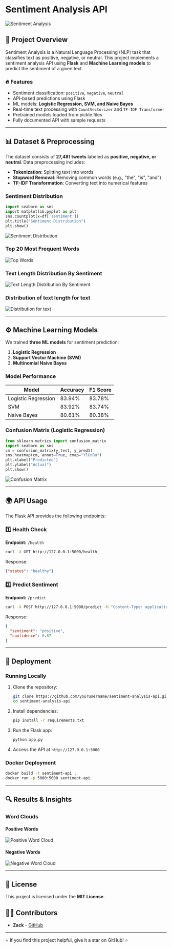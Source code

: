 # Sentiment Analysis API

![Sentiment Analysis](src/demo.png)

## 📌 Project Overview
Sentiment Analysis is a Natural Language Processing (NLP) task that classifies text as positive, negative, or neutral. This project implements a sentiment analysis API using **Flask** and **Machine Learning models** to predict the sentiment of a given text.

### 🔥 Features
- Sentiment classification: `positive`, `negative`, `neutral`
- API-based predictions using Flask
- ML models: **Logistic Regression, SVM, and Naive Bayes**
- Real-time text processing with `CountVectorizer` and `TF-IDF Transformer`
- Pretrained models loaded from pickle files
- Fully documented API with sample requests

---

## 📊 Dataset & Preprocessing
The dataset consists of **27,481 tweets** labeled as **positive, negative, or neutral**. Data preprocessing includes:
- **Tokenization**: Splitting text into words
- **Stopword Removal**: Removing common words (e.g., "the", "is", "and")
- **TF-IDF Transformation**: Converting text into numerical features

### Sentiment Distribution
```python
import seaborn as sns
import matplotlib.pyplot as plt
sns.countplot(x=df['sentiment'])
plt.title("Sentiment Distribution")
plt.show()
```
![Sentiment Distribution](src/distribution2.png)

### Top 20 Most Frequent Words
![Top Words](src/top20_text.png)

### Text Length Distribution By Sentiment
![Text Length Distribution By Sentiment](src/text_length_by_sentiment.png)

### Distribution of text length for text
![Distribution for text](src/length%20dist.png)


---

## ⚙️ Machine Learning Models
We trained **three ML models** for sentiment prediction:
1. **Logistic Regression**
2. **Support Vector Machine (SVM)**
3. **Multinomial Naive Bayes**

### Model Performance
| Model               | Accuracy | F1 Score |
|--------------------|----------|----------|
| Logistic Regression | 83.94%   | 83.78%   |
| SVM                | 83.92%   | 83.74%   |
| Naive Bayes        | 80.61%   | 80.38%   |

### Confusion Matrix (Logistic Regression)
```python
from sklearn.metrics import confusion_matrix
import seaborn as sns
cm = confusion_matrix(y_test, y_pred1)
sns.heatmap(cm, annot=True, cmap="YlGnBu")
plt.xlabel("Predicted")
plt.ylabel("Actual")
plt.show()
```
![Confusion Matrix](src/cm_lr.png)

---

## 🌍 API Usage
The Flask API provides the following endpoints:

### 1️⃣ Health Check
**Endpoint:** `/health`
```bash
curl -X GET http://127.0.0.1:5000/health
```
Response:
```json
{"status": "healthy"}
```

### 2️⃣ Predict Sentiment
**Endpoint:** `/predict`
```bash
curl -X POST http://127.0.0.1:5000/predict -H "Content-Type: application/json" -d '{"text": "I love this product!"}'
```
Response:
```json
{
  "sentiment": "positive",
  "confidence": 0.87
}
```

---

## 🚀 Deployment
### Running Locally
1. Clone the repository:
   ```bash
   git clone https://github.com/yourusername/sentiment-analysis-api.git
   cd sentiment-analysis-api
   ```
2. Install dependencies:
   ```bash
   pip install -r requirements.txt
   ```
3. Run the Flask app:
   ```bash
   python app.py
   ```
4. Access the API at `http://127.0.0.1:5000`

### Docker Deployment
```bash
docker build -t sentiment-api .
docker run -p 5000:5000 sentiment-api
```

---

## 🔍 Results & Insights
### Word Clouds
#### **Positive Words**
![Positive Word Cloud](src/wc_positive.png)
#### **Negative Words**
![Negative Word Cloud](src/wc_negative.png)

---

## 📜 License
This project is licensed under the **MIT License**.

## 👨‍💻 Contributors
- **Zack** - [GitHub](https://github.com/ZackHiRo)

---

⭐ If you find this project helpful, give it a star on GitHub! ⭐

